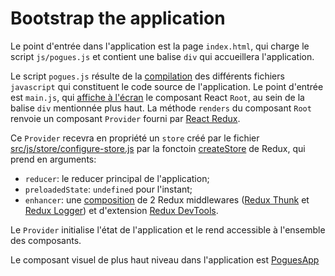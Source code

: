 # Bootstrap the application

Le point d'entrée dans l'application est la page `index.html`, qui charge le script `js/pogues.js` et contient une balise `div` qui accueillera l'application.

Le script `pogues.js` résulte de la [compilation](./build-process) des différents fichiers `javascript` qui constituent le code source de l'application. Le point d'entrée est `main.js`, qui [affiche à l'écran](https://facebook.github.io/react/blog/2015/10/01/react-render-and-top-level-api.html) le composant React `Root`, au sein de la balise `div` mentionnée plus haut. La méthode `renders` du composant `Root` renvoie un composant `Provider` fourni par [React Redux](https://github.com/reactjs/react-redux).

Ce `Provider` recevra en propriété un `store` créé par le fichier [src/js/store/configure-store.js](https://github.com/InseeFr/Pogues/blob/master/src/js/store/configure-store.js) par la fonctoin [createStore](https://github.com/reactjs/redux/blob/master/docs/api/createStore.md) de Redux, qui prend en arguments:

* `reducer`: le reducer principal de l'application;
* `preloadedState`: `undefined` pour l'instant;
* `enhancer`: une [composition](https://github.com/reactjs/redux/blob/master/docs/api/compose.md) de 2 Redux middlewares ([Redux Thunk](https://github.com/gaearon/redux-thunk) et [Redux Logger](https://github.com/evgenyrodionov/redux-logger)) et d'extension [Redux DevTools](https://github.com/zalmoxisus/redux-devtools-extension).

Le `Provider` initialise l'état de l'application et le rend accessible à l'ensemble des composants.

Le composant visuel de plus haut niveau dans l'application est [PoguesApp](https://github.com/InseeFr/Pogues/blob/master/src/js/components/pogues-app.js)
